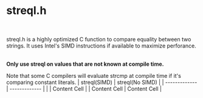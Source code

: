 # streql.h
<BR>

streql.h is a highly optimized C function to compare equality between two strings. It uses Intel's SIMD instructions if available to maximize perforance.

<BR>
<B>Only use streql on values that are not known at compile time.</B>

Note that some C compilers will evaluate strcmp at compile time if it's comparing constant literals. 
| streql(SIMD) | streql(No SIMD) |
| ------------- | ------------- |
|   | Content Cell  |
| Content Cell  | Content Cell  |
